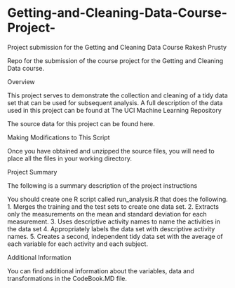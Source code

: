 # Getting-and-Cleaning-Data-Course-Project-
Project submission for the Getting and Cleaning Data Course
Rakesh Prusty

Repo for the submission of the course project for the Getting and Cleaning Data course.

Overview

This project serves to demonstrate the collection and cleaning of a tidy data set that can be used for subsequent analysis. A full description of the data used in this project can be found at The UCI Machine Learning Repository

The source data for this project can be found here.

Making Modifications to This Script

Once you have obtained and unzipped the source files, you will need to place all the files in your working directory.

Project Summary

The following is a summary description of the project instructions

You should create one R script called run_analysis.R that does the following. 1. Merges the training and the test sets to create one data set. 2. Extracts only the measurements on the mean and standard deviation for each measurement. 3. Uses descriptive activity names to name the activities in the data set 4. Appropriately labels the data set with descriptive activity names. 5. Creates a second, independent tidy data set with the average of each variable for each activity and each subject.

Additional Information

You can find additional information about the variables, data and transformations in the CodeBook.MD file.
